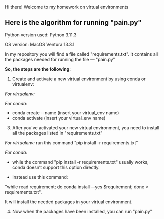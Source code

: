 Hi there!
Welcome to my homework on virtual environments

## Here is the algorithm for running "pain.py"
Python version used: Python 3.11.3

OS version: MacOS Ventura 13.3.1

In my repository you will find a file called "requirements.txt". It contains all the packages needed for running the file — "pain.py"

**So, the steps are the following:**
1) Create and activate a new virtual environment by using conda or virtualenv:

*For virtualenv:*




*For conda:*
- conda create --name (insert your virtual_env name)
- conda activate (insert your virtual_env name)

3) After you've activated your new virtual environment, you need to install all the packages listed in "requirements.txt"

*For virtualenv:*
run this command "pip install -r requirements.txt" 
   
*For conda:*

- while the command "pip install -r requirements.txt" usually works, conda doesn’t support this option directly.

- Instead use this command:

"while read requirement; do conda install --yes $requirement; done < requirements.txt". 

It will install the needed packages in your virtual environment.

4) Now when the packages have been installed, you can run "pain.py"
